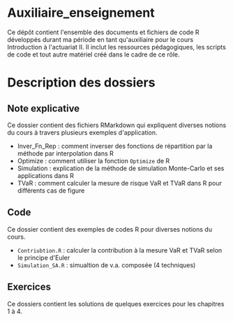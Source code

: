 # Auxiliaire_enseignement
Ce dépôt contient l'ensemble des documents et fichiers de code R développés durant ma période en tant qu'auxiliaire pour le cours Introduction à l'actuariat II. Il inclut les ressources pédagogiques, les scripts de code et tout autre matériel créé dans le cadre de ce rôle.

# Description des dossiers

## Note explicative
Ce dossier contient des fichiers RMarkdown qui expliquent diverses notions du cours à travers plusieurs exemples d'application.
- Inver_Fn_Rep : comment inverser des fonctions de répartition par la méthode par interpolation dans R
- Optimize : comment utiliser la fonction `Optimize` de R
- Simulation : explication de la méthode de simulation Monte-Carlo et ses applications dans R
- TVaR : comment calculer la mesure de risque VaR et TVaR dans R pour différents cas de figure

## Code

Ce dossier contient des exemples de codes R pour diverses notions du cours.
- `Contriubtion.R` : calculer la contribution à la mesure VaR et TVaR selon le principe d'Euler
- `Simulation_SA.R` : simualtion de v.a. composée (4 techniques)


## Exercices 
Ce dossiers contient les solutions de quelques exercices pour les chapitres 1 à 4.
